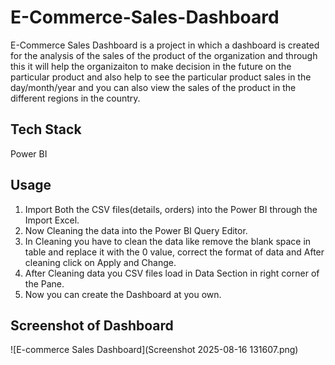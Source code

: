 # E-Commerce-Sales-Dashboard

E-Commerce Sales Dashboard is a project in which a dashboard is created for the analysis of the sales of the product of the organization and through this it will help the organizaiton to make decision in the future 
on the particular product and also help to see the particular product sales in the day/month/year and you can also view the sales of the product in the different regions in the country.

## Tech Stack

 Power BI

## Usage
1. Import Both the CSV files(details, orders) into the Power BI through the Import Excel.
2. Now Cleaning the data into the Power BI Query Editor.
3. In Cleaning you have to clean the data like remove the blank space in table and replace it with the 0 value, correct the format of data and After cleaning click on Apply and Change.
4. After Cleaning data you CSV files load in Data Section in right corner of the Pane.
5. Now you can create the Dashboard at you own.


## Screenshot of Dashboard
![E-commerce Sales Dashboard](Screenshot 2025-08-16 131607.png)


